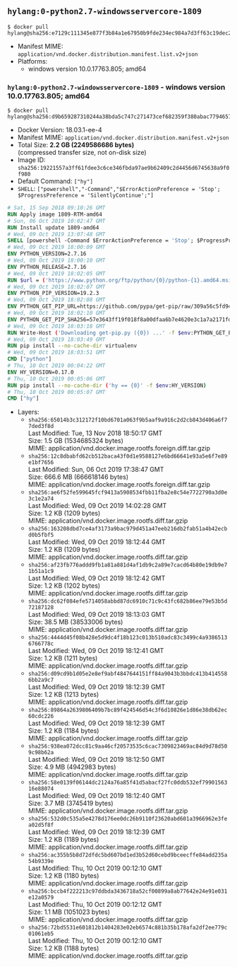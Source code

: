 ## `hylang:0-python2.7-windowsservercore-1809`

```console
$ docker pull hylang@sha256:e7129c111345e877f3b84a1e67950b9fde234ec984a7d3ff63c19dec25d133c1
```

-	Manifest MIME: `application/vnd.docker.distribution.manifest.list.v2+json`
-	Platforms:
	-	windows version 10.0.17763.805; amd64

### `hylang:0-python2.7-windowsservercore-1809` - windows version 10.0.17763.805; amd64

```console
$ docker pull hylang@sha256:d9b659287310244a38bda5c747c271473cef682359f380abac77946574b45a80
```

-	Docker Version: 18.03.1-ee-4
-	Manifest MIME: `application/vnd.docker.distribution.manifest.v2+json`
-	Total Size: **2.2 GB (2249586686 bytes)**  
	(compressed transfer size, not on-disk size)
-	Image ID: `sha256:19221557a3ff61fdee3c6ce346fbda97ae9b62409c2d4456d6745638a9f0f980`
-	Default Command: `["hy"]`
-	`SHELL`: `["powershell","-Command","$ErrorActionPreference = 'Stop'; $ProgressPreference = 'SilentlyContinue';"]`

```dockerfile
# Sat, 15 Sep 2018 09:10:26 GMT
RUN Apply image 1809-RTM-amd64
# Sun, 06 Oct 2019 10:02:47 GMT
RUN Install update 1809-amd64
# Wed, 09 Oct 2019 13:07:48 GMT
SHELL [powershell -Command $ErrorActionPreference = 'Stop'; $ProgressPreference = 'SilentlyContinue';]
# Wed, 09 Oct 2019 18:00:09 GMT
ENV PYTHON_VERSION=2.7.16
# Wed, 09 Oct 2019 18:00:10 GMT
ENV PYTHON_RELEASE=2.7.16
# Wed, 09 Oct 2019 18:02:05 GMT
RUN $url = ('https://www.python.org/ftp/python/{0}/python-{1}.amd64.msi' -f $env:PYTHON_RELEASE, $env:PYTHON_VERSION); 	Write-Host ('Downloading {0} ...' -f $url); 	[Net.ServicePointManager]::SecurityProtocol = [Net.SecurityProtocolType]::Tls12; 	Invoke-WebRequest -Uri $url -OutFile 'python.msi'; 		Write-Host 'Installing ...'; 	Start-Process msiexec -Wait 		-ArgumentList @( 			'/i', 			'python.msi', 			'/quiet', 			'/qn', 			'TARGETDIR=C:\Python', 			'ALLUSERS=1', 			'ADDLOCAL=DefaultFeature,Extensions,TclTk,Tools,PrependPath' 		); 		$env:PATH = [Environment]::GetEnvironmentVariable('PATH', [EnvironmentVariableTarget]::Machine); 		Write-Host 'Verifying install ...'; 	Write-Host '  python --version'; python --version; 		Write-Host 'Removing ...'; 	Remove-Item python.msi -Force; 		Write-Host 'Complete.'
# Wed, 09 Oct 2019 18:02:07 GMT
ENV PYTHON_PIP_VERSION=19.2.3
# Wed, 09 Oct 2019 18:02:08 GMT
ENV PYTHON_GET_PIP_URL=https://github.com/pypa/get-pip/raw/309a56c5fd94bd1134053a541cb4657a4e47e09d/get-pip.py
# Wed, 09 Oct 2019 18:02:10 GMT
ENV PYTHON_GET_PIP_SHA256=57e3643ff19f018f8a00dfaa6b7e4620e3c1a7a2171fd218425366ec006b3bfe
# Wed, 09 Oct 2019 18:03:18 GMT
RUN Write-Host ('Downloading get-pip.py ({0}) ...' -f $env:PYTHON_GET_PIP_URL); 	[Net.ServicePointManager]::SecurityProtocol = [Net.SecurityProtocolType]::Tls12; 	Invoke-WebRequest -Uri $env:PYTHON_GET_PIP_URL -OutFile 'get-pip.py'; 	Write-Host ('Verifying sha256 ({0}) ...' -f $env:PYTHON_GET_PIP_SHA256); 	if ((Get-FileHash 'get-pip.py' -Algorithm sha256).Hash -ne $env:PYTHON_GET_PIP_SHA256) { 		Write-Host 'FAILED!'; 		exit 1; 	}; 		Write-Host ('Installing pip=={0} ...' -f $env:PYTHON_PIP_VERSION); 	python get-pip.py 		--disable-pip-version-check 		--no-cache-dir 		('pip=={0}' -f $env:PYTHON_PIP_VERSION) 	; 	Remove-Item get-pip.py -Force; 		Write-Host 'Verifying pip install ...'; 	pip --version; 		Write-Host 'Complete.'
# Wed, 09 Oct 2019 18:03:49 GMT
RUN pip install --no-cache-dir virtualenv
# Wed, 09 Oct 2019 18:03:51 GMT
CMD ["python"]
# Thu, 10 Oct 2019 00:04:22 GMT
ENV HY_VERSION=0.17.0
# Thu, 10 Oct 2019 00:05:06 GMT
RUN pip install --no-cache-dir ('hy == {0}' -f $env:HY_VERSION)
# Thu, 10 Oct 2019 00:05:07 GMT
CMD ["hy"]
```

-	Layers:
	-	`sha256:65014b3c312172f10bd6701a063f9b5aaf9a916c2d2cb843d406a6f77ded3f8d`  
		Last Modified: Tue, 13 Nov 2018 18:50:17 GMT  
		Size: 1.5 GB (1534685324 bytes)  
		MIME: application/vnd.docker.image.rootfs.foreign.diff.tar.gzip
	-	`sha256:12c8dbabfd62cb512baca43f0d1e9588127e6bd66641e93a5e6f7e89e1bf7656`  
		Last Modified: Sun, 06 Oct 2019 17:38:47 GMT  
		Size: 666.6 MB (666618146 bytes)  
		MIME: application/vnd.docker.image.rootfs.foreign.diff.tar.gzip
	-	`sha256:ae6f52fe599645fcf9413a5908534fbb11fba2e8c54e7722790a3d0e3c1e2a74`  
		Last Modified: Wed, 09 Oct 2019 14:02:28 GMT  
		Size: 1.2 KB (1209 bytes)  
		MIME: application/vnd.docker.image.rootfs.diff.tar.gzip
	-	`sha256:163208dbd7ce4af3173a9bac979d451a47eeb216db2fab51a4b42ecbd0b5fbf5`  
		Last Modified: Wed, 09 Oct 2019 18:12:44 GMT  
		Size: 1.2 KB (1209 bytes)  
		MIME: application/vnd.docker.image.rootfs.diff.tar.gzip
	-	`sha256:af23fb776addd9fb1a81a881d4af1db9c2a89e7cacd64b80e19db9e71b51a1c9`  
		Last Modified: Wed, 09 Oct 2019 18:12:42 GMT  
		Size: 1.2 KB (1202 bytes)  
		MIME: application/vnd.docker.image.rootfs.diff.tar.gzip
	-	`sha256:dc62f084efe5714058abbd87dc6910c71c9c43fc682b86ee79e53b5d72187128`  
		Last Modified: Wed, 09 Oct 2019 18:13:03 GMT  
		Size: 38.5 MB (38533006 bytes)  
		MIME: application/vnd.docker.image.rootfs.diff.tar.gzip
	-	`sha256:4444d45f08b428e5d9dc4f18b123c013b510adc83c3499c4a93865136766778c`  
		Last Modified: Wed, 09 Oct 2019 18:12:41 GMT  
		Size: 1.2 KB (1211 bytes)  
		MIME: application/vnd.docker.image.rootfs.diff.tar.gzip
	-	`sha256:d09cd9b1d05e2e8ef9abf4847644151ff84a9043b3bbdc413b4145586bb2a9c7`  
		Last Modified: Wed, 09 Oct 2019 18:12:39 GMT  
		Size: 1.2 KB (1213 bytes)  
		MIME: application/vnd.docker.image.rootfs.diff.tar.gzip
	-	`sha256:89864a2639806409b7bc89f424546d54c3f6d10826e1d86e38db62ec60cdc226`  
		Last Modified: Wed, 09 Oct 2019 18:12:39 GMT  
		Size: 1.2 KB (1184 bytes)  
		MIME: application/vnd.docker.image.rootfs.diff.tar.gzip
	-	`sha256:938ea072dcc81c9aa46cf20573535c6cac7309823469ac84d9d78d509c98b62a`  
		Last Modified: Wed, 09 Oct 2019 18:12:50 GMT  
		Size: 4.9 MB (4942983 bytes)  
		MIME: application/vnd.docker.image.rootfs.diff.tar.gzip
	-	`sha256:58e0139f06144dc2124a76a85f41d5abacf27fc0ddb532ef7990156316e88074`  
		Last Modified: Wed, 09 Oct 2019 18:12:40 GMT  
		Size: 3.7 MB (3745419 bytes)  
		MIME: application/vnd.docker.image.rootfs.diff.tar.gzip
	-	`sha256:532d0c535a5e4278d176ee0dc26b9110f23620abd601a3966962e3fea02d5f8f`  
		Last Modified: Wed, 09 Oct 2019 18:12:39 GMT  
		Size: 1.2 KB (1189 bytes)  
		MIME: application/vnd.docker.image.rootfs.diff.tar.gzip
	-	`sha256:ac355b5b8d72dfdc5bd607bd1ed3b52d60cebd9bceecffe84add235a54b9339e`  
		Last Modified: Thu, 10 Oct 2019 00:12:10 GMT  
		Size: 1.2 KB (1180 bytes)  
		MIME: application/vnd.docker.image.rootfs.diff.tar.gzip
	-	`sha256:bccb4f222213c97ddbda3436718a52cf00899a8ab77642e24e91e031e12a0579`  
		Last Modified: Thu, 10 Oct 2019 00:12:12 GMT  
		Size: 1.1 MB (1051023 bytes)  
		MIME: application/vnd.docker.image.rootfs.diff.tar.gzip
	-	`sha256:72bd5531e601812b1404283e02eb6574c881b35b178afa2df2ee779c01061eb5`  
		Last Modified: Thu, 10 Oct 2019 00:12:10 GMT  
		Size: 1.2 KB (1188 bytes)  
		MIME: application/vnd.docker.image.rootfs.diff.tar.gzip
